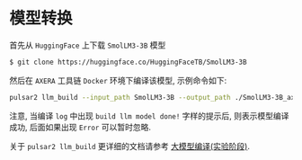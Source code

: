 # 模型转换

首先从 `HuggingFace` 上下载 `SmolLM3-3B` 模型

```bash
$ git clone https://huggingface.co/HuggingFaceTB/SmolLM3-3B
```

然后在 `AXERA` 工具链 `Docker` 环境下编译该模型, 示例命令如下:

```sh
pulsar2 llm_build --input_path SmolLM3-3B --output_path ./SmolLM3-3B_axmodel --hidden_state_type bf16 --prefill_len 128 --kv_cache_len 2559 --last_kv_cache_len 128 --last_kv_cache_len 256 --last_kv_cache_len 384 --last_kv_cache_len 512 --last_kv_cache_len 640 --last_kv_cache_len 768 --last_kv_cache_len 896 --last_kv_cache_len 1024 --chip AX650 -c 1 [--parallel 8]
```

注意, 当编译 `log` 中出现 `build llm model done!` 字样的提示后, 则表示模型编译成功, 后面如果出现 `Error` 可以暂时忽略.

关于 `pulsar2 llm_build` 更详细的文档请参考 [大模型编译(实验阶段)](https://pulsar2-docs.readthedocs.io/zh-cn/latest/appendix/build_llm.html).
